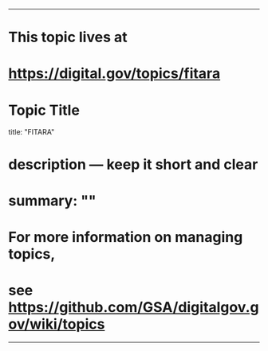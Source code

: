 
---
# This topic lives at
# https://digital.gov/topics/fitara

# Topic Title
title: "FITARA"

# description — keep it short and clear
# summary: ""


# For more information on managing topics,
# see https://github.com/GSA/digitalgov.gov/wiki/topics
---